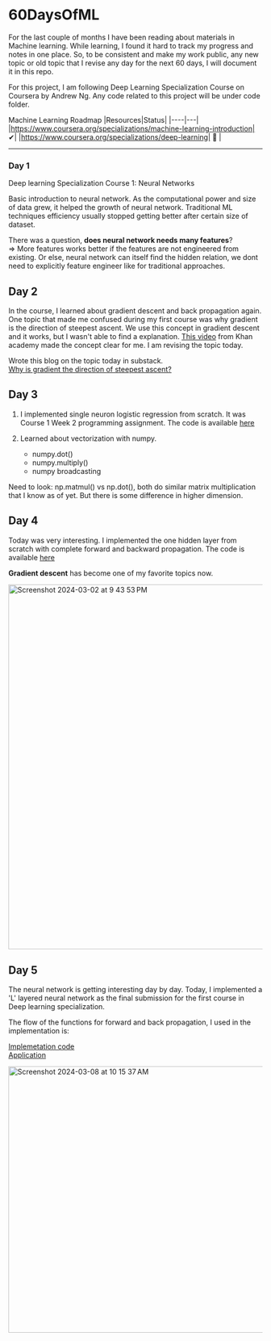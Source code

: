 # 60DaysOfML

For the last couple of months I have been reading about materials in Machine learning. While learning, I found it hard to track my progress and notes in one place. So, to be consistent and make my work public, any new topic or old topic that I revise any day for the next 60 days, I will document it in this repo. 

For this project, I am following Deep Learning Specialization Course on Coursera by Andrew Ng.
Any code related to this project will be under code folder.

Machine Learning Roadmap
|Resources|Status|
|----|---|
|https://www.coursera.org/specializations/machine-learning-introduction| ✔|
|https://www.coursera.org/specializations/deep-learning| 🔄 |

---

### Day 1
Deep learning Specialization Course 1: 
Neural Networks

Basic introduction to neural network. As the computational power and size of data grew, it helped the growth of neural network. Traditional ML techniques efficiency usually stopped getting better after certain size of dataset.

There was a question, **does neural network needs many features**?  
=> More features works better if the features are not engineered from existing. Or else, neural network can itself find the hidden relation, we dont need to explicitly feature engineer like for traditional approaches.

## Day 2
In the course, I learned about gradient descent and back propagation again. One topic that made me confused during my first course was why gradient is the direction of steepest ascent. We use this concept in gradient descent and it works, but I wasn't able to find a explanation. [This video](https://www.youtube.com/watch?v=TEB2z7ZlRAw&pp=ygUgZ3JhZGllbnQgZGVzY2VudCBzdGVlcGVzdCBhc2NlbnQ%3D) from Khan academy made the concept clear for me. I am revising the topic today.   
  
Wrote this blog on the topic today in substack.  
[Why is gradient the direction of steepest ascent?](https://pandysudhan.substack.com/p/why-is-gradient-vector-the-direction)


## Day 3
1. I implemented single neuron logistic regression from scratch. It was Course 1 Week 2 programming assignment. The code is available [here](https://github.com/pandysudhan/60DaysOfML/blob/main/code/Logistic_Regression_with_a_Neural_Network_mindset.ipynb)

2. Learned about vectorization with numpy.
    - numpy.dot()
    - numpy.multiply()
    - numpy broadcasting

Need to look: np.matmul() vs np.dot(), both do similar matrix multiplication that I know as of yet. But there is some difference in higher dimension.

## Day 4
Today was very interesting. I implemented the one hidden layer from scratch with complete forward and backward propagation.
The code is available [here](https://github.com/pandysudhan/60DaysOfML/blob/main/code/Planar_data_classification_with_one_hidden_layer.ipynb)  

**Gradient descent** has become one of my favorite topics now.

<img width="723" alt="Screenshot 2024-03-02 at 9 43 53 PM" src="https://github.com/pandysudhan/60DaysOfML/assets/83126616/92781458-e5e2-46eb-9797-5c1d1d22a342">


## Day 5
The neural network is getting interesting day by day. Today, I implemented a 'L' layered neural network as the final submission for the first course in Deep learning specialization.

The flow of the functions for forward and back propagation, I used in the implementation is:  

[Implemetation code](https://github.com/pandysudhan/60DaysOfML/blob/main/code/Logistic_Regression_with_a_Neural_Network_mindset.ipynb)  
[Application](https://github.com/pandysudhan/60DaysOfML/blob/main/code/Deep%20Neural%20Network%20-%20Application.ipynb)  

<img width="528" alt="Screenshot 2024-03-08 at 10 15 37 AM" src="https://github.com/pandysudhan/60DaysOfML/assets/83126616/3d01b13f-893a-41ce-8b6c-abbaea2de344">



